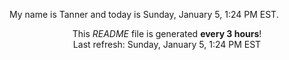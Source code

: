 My name is Tanner and today is Sunday, January 5, 1:24 PM EST.

<p align="center">This <i>README</i> file is generated <b>every 3 hours</b>!</br>Last refresh: Sunday, January 5, 1:24 PM EST<br /></p>
